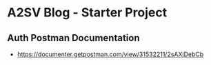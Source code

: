 # A2SV Blog - Starter Project

## Auth Postman Documentation

- https://documenter.getpostman.com/view/31532211/2sAXjDebCb

